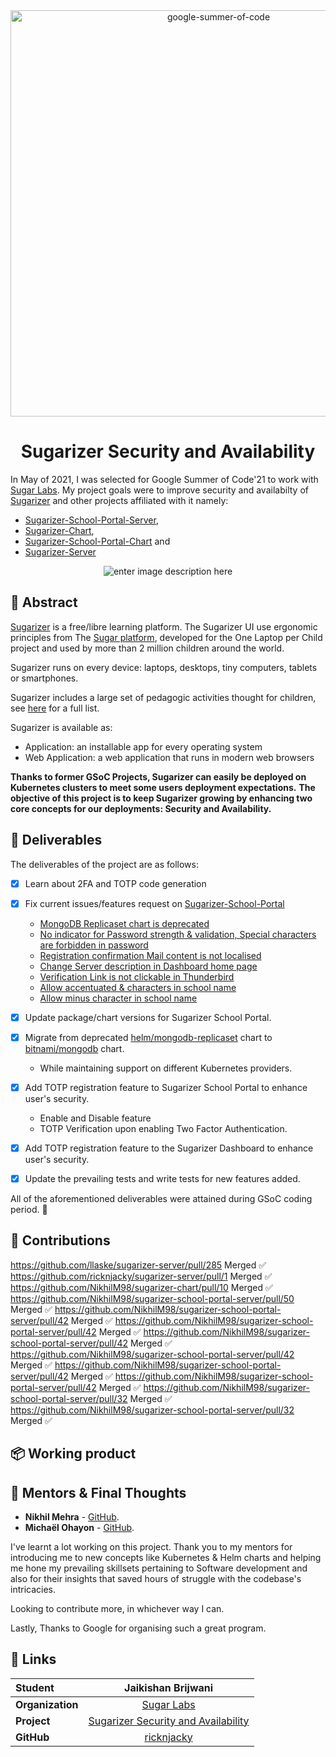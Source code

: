 <div  align="center">
	<a  href="https://summerofcode.withgoogle.com/projects/#6282404605460480"><img  src="https://user-images.githubusercontent.com/50985033/130266342-89a9b5ed-31b2-4202-9b69-09b7157fe117.png"  width="650"  alt="google-summer-of-code"></a>
	<br>
	<b>
		<h1>
		Sugarizer Security and Availability
		</h1>
	</b>
</div>

In May of 2021, I was selected for Google Summer of Code'21 to work with [Sugar Labs](https://github.com/sugarlabs/). My project goals were to improve security and availabilty of [Sugarizer](https://github.com/llaske/sugarizer) and other projects affiliated with it namely: 
* [Sugarizer-School-Portal-Server](https://github.com/NikhilM98/sugarizer-school-portal-server), 
* [Sugarizer-Chart](https://github.com/NikhilM98/sugarizer-chart), 
* [Sugarizer-School-Portal-Chart](https://github.com/NikhilM98/sugarizer-school-portal-chart) and 
* [Sugarizer-Server](https://github.com/llaske/sugarizer-server)

<div  align="center">

![enter image description here](https://media.giphy.com/media/l0K4hO8mVvq8Oygjm/giphy.gif)

</div>

## 📙 Abstract

[Sugarizer](https://sugarizer.org/) is a free/libre learning platform. The Sugarizer UI use ergonomic principles from The [Sugar platform](https://sugarlabs.org/), developed for the One Laptop per Child project and used by more than 2 million children around the world.

Sugarizer runs on every device: laptops, desktops, tiny computers, tablets or smartphones.

Sugarizer includes a large set of pedagogic activities thought for children, see [here](https://sugarizer.org/activities.html) for a full list.

Sugarizer is available as:

* Application: an installable app for every operating system
* Web Application: a web application that runs in modern web browsers

**Thanks to former GSoC Projects, Sugarizer can easily be deployed on Kubernetes clusters to meet some users deployment expectations.**
**The objective of this project is to keep Sugarizer growing by enhancing two core concepts for our deployments: Security and Availability.**

## 📝 Deliverables

The deliverables of the project are as follows:

- [x] Learn about 2FA and TOTP code generation
- [x] Fix current issues/features request on [Sugarizer-School-Portal](https://github.com/NikhilM98/sugarizer-school-portal-server/issues)
  - [MongoDB Replicaset chart is deprecated](https://github.com/NikhilM98/sugarizer-school-portal-server/issues/23)
  - [No indicator for Password strength & validation, Special characters are forbidden in password](https://github.com/NikhilM98/sugarizer-school-portal-server/issues/22)
  - [Registration confirmation Mail content is not localised](https://github.com/NikhilM98/sugarizer-school-portal-server/issues/15)
  - [Change Server description in Dashboard home page](https://github.com/NikhilM98/sugarizer-school-portal-server/issues/25)
  - [Verification Link is not clickable in Thunderbird](https://github.com/NikhilM98/sugarizer-school-portal-server/issues/12)
  - [Allow accentuated & characters in school name](https://github.com/NikhilM98/sugarizer-school-portal-server/issues/28)
  - [Allow minus character in school name](https://github.com/NikhilM98/sugarizer-school-portal-server/issues/26)
- [x] Update package/chart versions for Sugarizer School Portal.
- [x] Migrate from deprecated [helm/mongodb-replicaset](https://github.com/helm/charts/tree/master/stable/mongodb-replicaset) chart to [bitnami/mongodb](https://github.com/bitnami/charts/tree/master/bitnami/mongodb) chart.
  - While maintaining support on different Kubernetes providers.
- [x] Add TOTP registration feature to Sugarizer School Portal to enhance user's security.
  - Enable and Disable feature
  - TOTP Verification upon enabling Two Factor Authentication.
- [x] Add TOTP registration feature to the Sugarizer Dashboard to enhance user's security.
- [x] Update the prevailing tests and write tests for new features added.


All of the aforementioned deliverables were attained during GSoC coding period. 🎉

## 🚀 Contributions
https://github.com/llaske/sugarizer-server/pull/285 Merged ✅
https://github.com/ricknjacky/sugarizer-server/pull/1 Merged ✅
https://github.com/NikhilM98/sugarizer-chart/pull/10 Merged ✅
https://github.com/NikhilM98/sugarizer-school-portal-server/pull/50 Merged ✅
https://github.com/NikhilM98/sugarizer-school-portal-server/pull/42 Merged ✅
https://github.com/NikhilM98/sugarizer-school-portal-server/pull/42 Merged ✅
https://github.com/NikhilM98/sugarizer-school-portal-server/pull/42 Merged ✅
https://github.com/NikhilM98/sugarizer-school-portal-server/pull/42 Merged ✅
https://github.com/NikhilM98/sugarizer-school-portal-server/pull/42 Merged ✅
https://github.com/NikhilM98/sugarizer-school-portal-server/pull/42 Merged ✅
https://github.com/NikhilM98/sugarizer-school-portal-server/pull/32 Merged ✅
https://github.com/NikhilM98/sugarizer-school-portal-server/pull/32 Merged ✅

## 📦 Working product
<!-- To DO -->

## 👨 Mentors & Final Thoughts

- **Nikhil Mehra** - [GitHub](https://github.com/NikhilM98).
- **Michaël Ohayon** - [GitHub](https://github.com/mikklfr).

I've learnt a lot working on this project. Thank you to my mentors for introducing me to new concepts like Kubernetes & Helm charts and helping me hone my prevailing skillsets pertaining to Software development and also for their insights that saved hours of struggle with the codebase's intricacies.

Looking to contribute more, in whichever way I can.

Lastly, Thanks to Google for organising such a great program.

## 🔗 Links

<div  align="center">

| **Student**      |                                                    Jaikishan Brijwani                                                     |
| :--------------- | :--------------------------------------------------------------------------------------------------------------------: |
| **Organization** |                           [Sugar Labs](https://github.com/sugarlabs/)                           |
| **Project**      | [Sugarizer Security and Availability](https://summerofcode.withgoogle.com/projects/#6282404605460480) |
| **GitHub**       |                                       [ricknjacky](https://github.com/ricknjacky)                                        |

</div>

